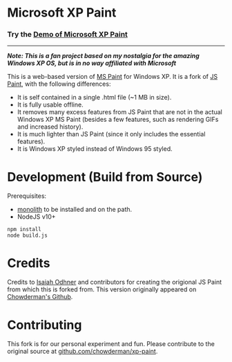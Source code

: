 # Microsoft XP Paint

### Try the [Demo of Microsoft XP Paint](https://paint.oinam.com/)

---

_**Note: This is a fan project based on my nostalgia for the amazing Windows XP OS, but is in no way affiliated with Microsoft**_

This is a web-based version of [MS Paint](https://en.wikipedia.org/wiki/Microsoft_Paint) for Windows XP. It is a fork of [JS Paint](https://github.com/1j01/jspaint), with the following differences:

 * It is self contained in a single .html file (~1 MB in size).
 * It is fully usable offline.
 * It removes many excess features from JS Paint that are not in the actual Windows XP MS Paint (besides a few features, such as rendering GIFs and increased history).
 * It is much lighter than JS Paint (since it only includes the essential features).
 * It is Windows XP styled instead of Windows 95 styled.

# Development (Build from Source)

Prerequisites:

 * [monolith](https://github.com/Y2Z/monolith) to be installed and on the path. 
 * NodeJS v10+

```
npm install
node build.js
```

# Credits

Credits to [Isaiah Odhner](https://isaiahodhner.ml/) and contributors for creating the origional JS Paint from which this is forked from. This version originally appeared on [Chowderman's Github](https://github.com/chowderman/xp-paint).


# Contributing

This fork is for our personal experiment and fun. Please contribute to the original source at [github.com/chowderman/xp-paint](https://github.com/chowderman/xp-paint).